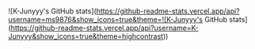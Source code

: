 ### 
![K-Junyyy's GitHub stats](https://github-readme-stats.vercel.app/api?username=ms9876&show_icons=true&theme=![K-Junyyy's GitHub stats](https://github-readme-stats.vercel.app/api?username=K-Junyyy&show_icons=true&theme=highcontrast))

<!--
**ms9876/ms9876** is a ✨ _special_ ✨ repository because its `README.md` (this file) appears on your GitHub profile.

Here are some ideas to get you started:

- 🔭 I’m currently working on ...
- 🌱 I’m currently learning ...
- 👯 I’m looking to collaborate on ...
- 🤔 I’m looking for help with ...
- 💬 Ask me about ...
- 📫 How to reach me: ...
- 😄 Pronouns: ...
- ⚡ Fun fact: ...
-->
